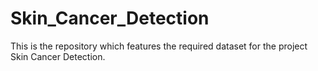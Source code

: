 # Skin_Cancer_Detection
This is the repository which features the required dataset for the project Skin Cancer Detection. 
